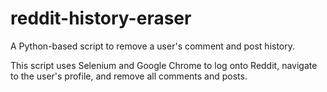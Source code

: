 # reddit-history-eraser
A Python-based script to remove a user's comment and post history.

This script uses Selenium and Google Chrome to log onto Reddit, navigate to the user's profile, and remove all comments and posts.
